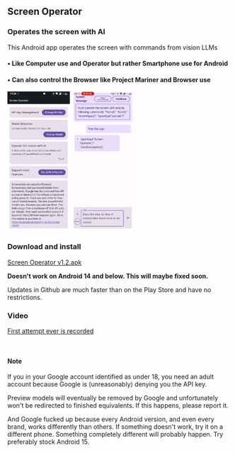 ## Screen Operator
### Operates the screen with AI
This Android app operates the screen with commands from vision LLMs



#### • Like Computer use and Operator but rather Smartphone use for Android

#### • Can also control the Browser like Project Mariner and Browser use

<img src="https://github.com/Android-PowerUser/ScreenOperator/blob/main/Screenshot_20250526-192615_Screen%20Operator.png" alt="" width="141"/> <img src="https://github.com/Android-PowerUser/ScreenOperator/blob/main/Screenshot_20250802-231135_Screen%20Operator.png" alt="" width="141"/>

### Download and install
[Screen Operator v1.2.apk](https://github.com/Android-PowerUser/ScreenOperator/releases/download/v2025.8.13/Screen.Operator.v1.2_don_t_work_on_Android_13-.apk)

**Doesn't work on Android 14 and below. This will maybe fixed soon.**

Updates in Github are much faster than on the Play Store and have no restrictions.


### Video
[First attempt ever is recorded](https://m.youtube.com/watch?v=o095RSFXJuc)

<br/>

#### Note



If you in your Google account identified as under 18, you need an adult account because Google is (unreasonably) denying you the API key.

Preview models will eventually be removed by Google and unfortunately won't be redirected to finished equivalents. If this happens, please report it.

And Google fucked up because every Android version, and even every brand, works differently than others. If something doesn't work, try it on a different phone. Something completely different will probably happen. Try preferably stock Android 15.
